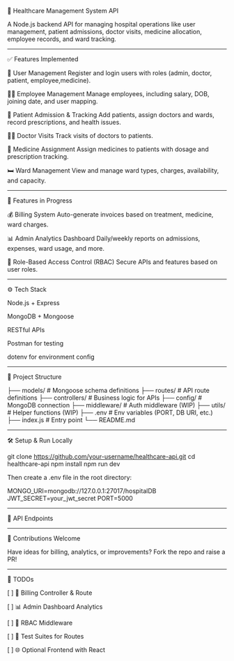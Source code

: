 

🏥 Healthcare Management System API

A Node.js backend API for managing hospital operations like user management, patient admissions, doctor visits, medicine allocation, employee records, and ward tracking.


---

✅ Features Implemented

👤 User Management
Register and login users with roles (admin, doctor, patient, employee,medicine).

🧑‍💼 Employee Management
Manage employees, including salary, DOB, joining date, and user mapping.

🧾 Patient Admission & Tracking
Add patients, assign doctors and wards, record prescriptions, and health issues.

👨‍⚕️ Doctor Visits
Track visits of doctors to patients.

💊 Medicine Assignment
Assign medicines to patients with dosage and prescription tracking.

🛏️ Ward Management
View and manage ward types, charges, availability, and capacity.



---

🚧 Features in Progress

💰 Billing System
Auto-generate invoices based on treatment, medicine, ward charges.

📊 Admin Analytics Dashboard
Daily/weekly reports on admissions, expenses, ward usage, and more.

🔐 Role-Based Access Control (RBAC)
Secure APIs and features based on user roles.



---

⚙️ Tech Stack

Node.js + Express

MongoDB + Mongoose

RESTful APIs

Postman for testing

dotenv for environment config



---

📁 Project Structure

├── models/             # Mongoose schema definitions
├── routes/             # API route definitions
├── controllers/        # Business logic for APIs
├── config/             # MongoDB connection
├── middleware/         # Auth middleware (WIP)
├── utils/              # Helper functions (WIP)
├── .env                # Env variables (PORT, DB URI, etc.)
├── index.js            # Entry point
└── README.md


---

🛠️ Setup & Run Locally

git clone https://github.com/your-username/healthcare-api.git
cd healthcare-api
npm install
npm run dev

Then create a .env file in the root directory:

MONGO_URI=mongodb://127.0.0.1:27017/hospitalDB
JWT_SECRET=your_jwt_secret
PORT=5000


---

🔗 API Endpoints


---

🤝 Contributions Welcome

Have ideas for billing, analytics, or improvements? Fork the repo and raise a PR!


---

📌 TODOs

[ ] 💸 Billing Controller & Route

[ ] 📊 Admin Dashboard Analytics

[ ] 🔐 RBAC Middleware

[ ] 🧪 Test Suites for Routes

[ ] 🌐 Optional Frontend with React





